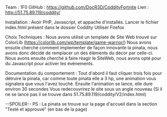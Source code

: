 Team : 1F0
GitHub : https://github.com/DocR3D/CoddityFortnite
Lien : http://51.75.89.119/coddity/

Installation : 
	Avoir PHP, Javascript, et appache d'installés.
	Lancer le fichier index.html présent dans le dossier Coddity
	Utiliser Firefox

Choix Techniques :
	Nous avons utilisé un template de Site Web trouvé sur ColorLib (https://colorlib.com/wp/template/game-warrior/)
	Nous avons ensutie cherché comment implementer de façon innovante la pinata, nous avons donc décidé de remplacer un des élèments du décor par celle-ci.
	Nous avons ensuite cherché à faire réagir le SiteWeb, nous avons opté pour du Javascript pour activer les évènements.

Documentation du comportement :
	Tout d'abord il faut cliquer trois fois pour détruire la pinata, car comme toute pinata elle a 3 hp, une animation vous signalera que vous l'avez touché.
	Ensuite l'animation se lance, elle dure environ 30 secondes
	Vous redecouvrirez le site sous un angle nouveau (Si il ne se lance pas il se trouve dans 51.75.89.119/coddity/V2/index.html)
	
	
	
	
	
	
	
	
	
	
	
	
--SPOILER--
PS : La pinata se trouve sur la page d'accueil dans la section "Testé et approuvé" (en bas de la page)